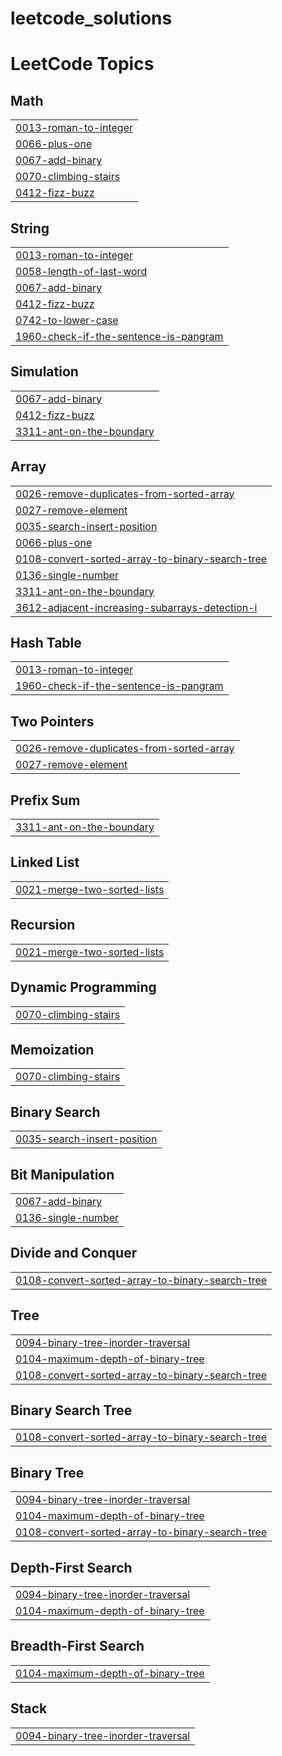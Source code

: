 # leetcode_solutions
<!---LeetCode Topics Start-->
# LeetCode Topics
## Math
|  |
| ------- |
| [0013-roman-to-integer](https://github.com/rizwanmuhammedd/leetcode_solutions/tree/master/0013-roman-to-integer) |
| [0066-plus-one](https://github.com/rizwanmuhammedd/leetcode_solutions/tree/master/0066-plus-one) |
| [0067-add-binary](https://github.com/rizwanmuhammedd/leetcode_solutions/tree/master/0067-add-binary) |
| [0070-climbing-stairs](https://github.com/rizwanmuhammedd/leetcode_solutions/tree/master/0070-climbing-stairs) |
| [0412-fizz-buzz](https://github.com/rizwanmuhammedd/leetcode_solutions/tree/master/0412-fizz-buzz) |
## String
|  |
| ------- |
| [0013-roman-to-integer](https://github.com/rizwanmuhammedd/leetcode_solutions/tree/master/0013-roman-to-integer) |
| [0058-length-of-last-word](https://github.com/rizwanmuhammedd/leetcode_solutions/tree/master/0058-length-of-last-word) |
| [0067-add-binary](https://github.com/rizwanmuhammedd/leetcode_solutions/tree/master/0067-add-binary) |
| [0412-fizz-buzz](https://github.com/rizwanmuhammedd/leetcode_solutions/tree/master/0412-fizz-buzz) |
| [0742-to-lower-case](https://github.com/rizwanmuhammedd/leetcode_solutions/tree/master/0742-to-lower-case) |
| [1960-check-if-the-sentence-is-pangram](https://github.com/rizwanmuhammedd/leetcode_solutions/tree/master/1960-check-if-the-sentence-is-pangram) |
## Simulation
|  |
| ------- |
| [0067-add-binary](https://github.com/rizwanmuhammedd/leetcode_solutions/tree/master/0067-add-binary) |
| [0412-fizz-buzz](https://github.com/rizwanmuhammedd/leetcode_solutions/tree/master/0412-fizz-buzz) |
| [3311-ant-on-the-boundary](https://github.com/rizwanmuhammedd/leetcode_solutions/tree/master/3311-ant-on-the-boundary) |
## Array
|  |
| ------- |
| [0026-remove-duplicates-from-sorted-array](https://github.com/rizwanmuhammedd/leetcode_solutions/tree/master/0026-remove-duplicates-from-sorted-array) |
| [0027-remove-element](https://github.com/rizwanmuhammedd/leetcode_solutions/tree/master/0027-remove-element) |
| [0035-search-insert-position](https://github.com/rizwanmuhammedd/leetcode_solutions/tree/master/0035-search-insert-position) |
| [0066-plus-one](https://github.com/rizwanmuhammedd/leetcode_solutions/tree/master/0066-plus-one) |
| [0108-convert-sorted-array-to-binary-search-tree](https://github.com/rizwanmuhammedd/leetcode_solutions/tree/master/0108-convert-sorted-array-to-binary-search-tree) |
| [0136-single-number](https://github.com/rizwanmuhammedd/leetcode_solutions/tree/master/0136-single-number) |
| [3311-ant-on-the-boundary](https://github.com/rizwanmuhammedd/leetcode_solutions/tree/master/3311-ant-on-the-boundary) |
| [3612-adjacent-increasing-subarrays-detection-i](https://github.com/rizwanmuhammedd/leetcode_solutions/tree/master/3612-adjacent-increasing-subarrays-detection-i) |
## Hash Table
|  |
| ------- |
| [0013-roman-to-integer](https://github.com/rizwanmuhammedd/leetcode_solutions/tree/master/0013-roman-to-integer) |
| [1960-check-if-the-sentence-is-pangram](https://github.com/rizwanmuhammedd/leetcode_solutions/tree/master/1960-check-if-the-sentence-is-pangram) |
## Two Pointers
|  |
| ------- |
| [0026-remove-duplicates-from-sorted-array](https://github.com/rizwanmuhammedd/leetcode_solutions/tree/master/0026-remove-duplicates-from-sorted-array) |
| [0027-remove-element](https://github.com/rizwanmuhammedd/leetcode_solutions/tree/master/0027-remove-element) |
## Prefix Sum
|  |
| ------- |
| [3311-ant-on-the-boundary](https://github.com/rizwanmuhammedd/leetcode_solutions/tree/master/3311-ant-on-the-boundary) |
## Linked List
|  |
| ------- |
| [0021-merge-two-sorted-lists](https://github.com/rizwanmuhammedd/leetcode_solutions/tree/master/0021-merge-two-sorted-lists) |
## Recursion
|  |
| ------- |
| [0021-merge-two-sorted-lists](https://github.com/rizwanmuhammedd/leetcode_solutions/tree/master/0021-merge-two-sorted-lists) |
## Dynamic Programming
|  |
| ------- |
| [0070-climbing-stairs](https://github.com/rizwanmuhammedd/leetcode_solutions/tree/master/0070-climbing-stairs) |
## Memoization
|  |
| ------- |
| [0070-climbing-stairs](https://github.com/rizwanmuhammedd/leetcode_solutions/tree/master/0070-climbing-stairs) |
## Binary Search
|  |
| ------- |
| [0035-search-insert-position](https://github.com/rizwanmuhammedd/leetcode_solutions/tree/master/0035-search-insert-position) |
## Bit Manipulation
|  |
| ------- |
| [0067-add-binary](https://github.com/rizwanmuhammedd/leetcode_solutions/tree/master/0067-add-binary) |
| [0136-single-number](https://github.com/rizwanmuhammedd/leetcode_solutions/tree/master/0136-single-number) |
## Divide and Conquer
|  |
| ------- |
| [0108-convert-sorted-array-to-binary-search-tree](https://github.com/rizwanmuhammedd/leetcode_solutions/tree/master/0108-convert-sorted-array-to-binary-search-tree) |
## Tree
|  |
| ------- |
| [0094-binary-tree-inorder-traversal](https://github.com/rizwanmuhammedd/leetcode_solutions/tree/master/0094-binary-tree-inorder-traversal) |
| [0104-maximum-depth-of-binary-tree](https://github.com/rizwanmuhammedd/leetcode_solutions/tree/master/0104-maximum-depth-of-binary-tree) |
| [0108-convert-sorted-array-to-binary-search-tree](https://github.com/rizwanmuhammedd/leetcode_solutions/tree/master/0108-convert-sorted-array-to-binary-search-tree) |
## Binary Search Tree
|  |
| ------- |
| [0108-convert-sorted-array-to-binary-search-tree](https://github.com/rizwanmuhammedd/leetcode_solutions/tree/master/0108-convert-sorted-array-to-binary-search-tree) |
## Binary Tree
|  |
| ------- |
| [0094-binary-tree-inorder-traversal](https://github.com/rizwanmuhammedd/leetcode_solutions/tree/master/0094-binary-tree-inorder-traversal) |
| [0104-maximum-depth-of-binary-tree](https://github.com/rizwanmuhammedd/leetcode_solutions/tree/master/0104-maximum-depth-of-binary-tree) |
| [0108-convert-sorted-array-to-binary-search-tree](https://github.com/rizwanmuhammedd/leetcode_solutions/tree/master/0108-convert-sorted-array-to-binary-search-tree) |
## Depth-First Search
|  |
| ------- |
| [0094-binary-tree-inorder-traversal](https://github.com/rizwanmuhammedd/leetcode_solutions/tree/master/0094-binary-tree-inorder-traversal) |
| [0104-maximum-depth-of-binary-tree](https://github.com/rizwanmuhammedd/leetcode_solutions/tree/master/0104-maximum-depth-of-binary-tree) |
## Breadth-First Search
|  |
| ------- |
| [0104-maximum-depth-of-binary-tree](https://github.com/rizwanmuhammedd/leetcode_solutions/tree/master/0104-maximum-depth-of-binary-tree) |
## Stack
|  |
| ------- |
| [0094-binary-tree-inorder-traversal](https://github.com/rizwanmuhammedd/leetcode_solutions/tree/master/0094-binary-tree-inorder-traversal) |
<!---LeetCode Topics End-->